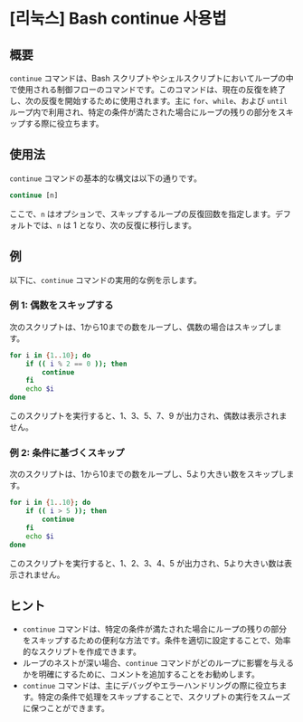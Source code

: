 # [리눅스] Bash continue 사용법

## 概要
`continue` コマンドは、Bash スクリプトやシェルスクリプトにおいてループの中で使用される制御フローのコマンドです。このコマンドは、現在の反復を終了し、次の反復を開始するために使用されます。主に `for`、`while`、および `until` ループ内で利用され、特定の条件が満たされた場合にループの残りの部分をスキップする際に役立ちます。

## 使用法
`continue` コマンドの基本的な構文は以下の通りです。

```bash
continue [n]
```

ここで、`n` はオプションで、スキップするループの反復回数を指定します。デフォルトでは、`n` は 1 となり、次の反復に移行します。

## 例
以下に、`continue` コマンドの実用的な例を示します。

### 例 1: 偶数をスキップする
次のスクリプトは、1から10までの数をループし、偶数の場合はスキップします。

```bash
for i in {1..10}; do
    if (( i % 2 == 0 )); then
        continue
    fi
    echo $i
done
```

このスクリプトを実行すると、1、3、5、7、9 が出力され、偶数は表示されません。

### 例 2: 条件に基づくスキップ
次のスクリプトは、1から10までの数をループし、5より大きい数をスキップします。

```bash
for i in {1..10}; do
    if (( i > 5 )); then
        continue
    fi
    echo $i
done
```

このスクリプトを実行すると、1、2、3、4、5 が出力され、5より大きい数は表示されません。

## ヒント
- `continue` コマンドは、特定の条件が満たされた場合にループの残りの部分をスキップするための便利な方法です。条件を適切に設定することで、効率的なスクリプトを作成できます。
- ループのネストが深い場合、`continue` コマンドがどのループに影響を与えるかを明確にするために、コメントを追加することをお勧めします。
- `continue` コマンドは、主にデバッグやエラーハンドリングの際に役立ちます。特定の条件で処理をスキップすることで、スクリプトの実行をスムーズに保つことができます。